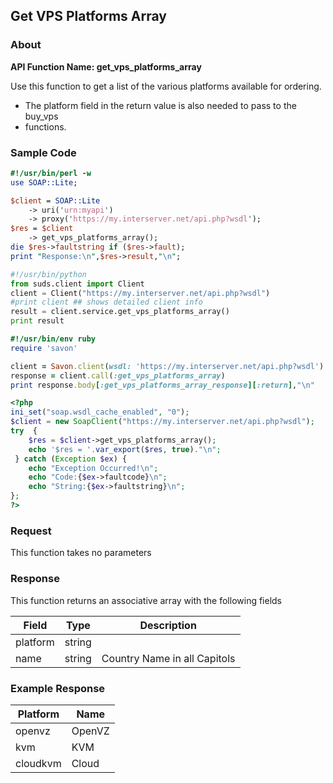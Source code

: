 
## Get VPS Platforms Array

### About

**API Function Name: get_vps_platforms_array**

Use this function to get a list of the various platforms available for ordering.
* The platform field in the return value is also needed to pass to the buy_vps
* functions.


### Sample Code

```perl
#!/usr/bin/perl -w
use SOAP::Lite;

$client = SOAP::Lite
	-> uri('urn:myapi')
	-> proxy('https://my.interserver.net/api.php?wsdl');
$res = $client
	-> get_vps_platforms_array();
die $res->faultstring if ($res->fault);
print "Response:\n",$res->result,"\n";

```

```python
#!/usr/bin/python
from suds.client import Client
client = Client("https://my.interserver.net/api.php?wsdl")
#print client ## shows detailed client info
result = client.service.get_vps_platforms_array()
print result

```

```ruby
#!/usr/bin/env ruby
require 'savon'

client = Savon.client(wsdl: 'https://my.interserver.net/api.php?wsdl')
response = client.call(:get_vps_platforms_array)
print response.body[:get_vps_platforms_array_response][:return],"\n"

```

```php
<?php
ini_set("soap.wsdl_cache_enabled", "0");
$client = new SoapClient("https://my.interserver.net/api.php?wsdl");
try  { 
	$res = $client->get_vps_platforms_array();
	echo '$res = '.var_export($res, true)."\n";
 } catch (Exception $ex) {
	echo "Exception Occurred!\n";
	echo "Code:{$ex->faultcode}\n";
	echo "String:{$ex->faultstring}\n";
}; 
?>

```



### Request

This function takes no parameters

### Response

This function returns an associative array with the following fields

Field|Type|Description
-----|----|-----------
platform|string|
name|string|Country Name in all Capitols


### Example Response

<table>
	<thead>
		<tr>
			<th>
				Platform
			</th>
			<th>
				Name
			</th>
		</tr>
	</thead>
	<tbody>
		<tr>
			<td>
				openvz
			</td>
			<td>
				OpenVZ
			</td>
		</tr>
		<tr>
			<td>
				kvm
			</td>
			<td>
				KVM
			</td>
		</tr>
		<tr>
			<td>
				cloudkvm
			</td>
			<td>
				Cloud
			</td>
		</tr>
	</tbody>
</table>


